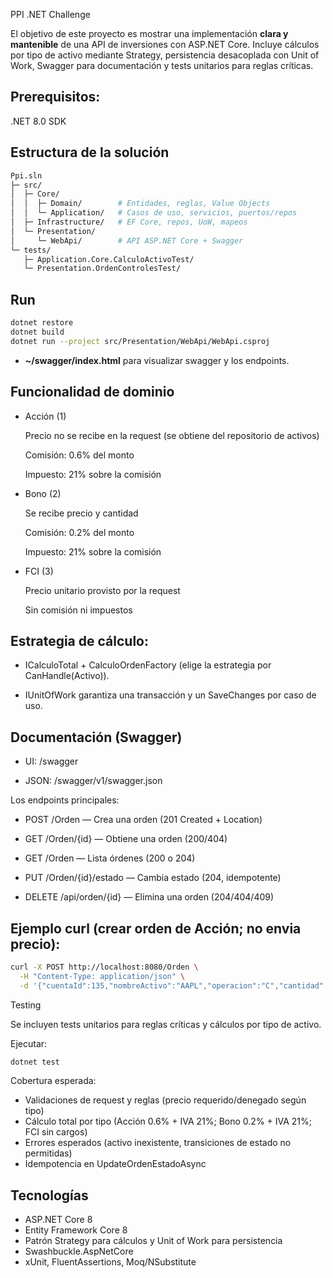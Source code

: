 PPI .NET Challenge


El objetivo de este proyecto es mostrar una implementación **clara y mantenible** de una API de inversiones con ASP.NET Core.
Incluye cálculos por tipo de activo mediante Strategy, persistencia desacoplada con Unit of Work, Swagger para documentación y tests unitarios para reglas críticas.

## Prerequisitos:

.NET 8.0 SDK

## Estructura de la solución
```bash
Ppi.sln
├─ src/
│  ├─ Core/
│  │  ├─ Domain/        # Entidades, reglas, Value Objects
│  │  └─ Application/   # Casos de uso, servicios, puertos/repos
│  ├─ Infrastructure/   # EF Core, repos, UoW, mapeos
│  └─ Presentation/
│     └─ WebApi/        # API ASP.NET Core + Swagger
└─ tests/
   ├─ Application.Core.CalculoActivoTest/
   └─ Presentation.OrdenControlesTest/           
```

## Run
```bash
dotnet restore
dotnet build
dotnet run --project src/Presentation/WebApi/WebApi.csproj
```
- **~/swagger/index.html** para visualizar swagger y los endpoints. 
## Funcionalidad de dominio


- Acción (1)

  Precio no se recibe en la request (se obtiene del repositorio de activos)

  Comisión: 0.6% del monto

  Impuesto: 21% sobre la comisión

- Bono (2)

  Se recibe precio y cantidad

  Comisión: 0.2% del monto

  Impuesto: 21% sobre la comisión

- FCI (3)

  Precio unitario provisto por la request

  Sin comisión ni impuestos

## Estrategia de cálculo:

- ICalculoTotal + CalculoOrdenFactory (elige la estrategia por CanHandle(Activo)).

- IUnitOfWork garantiza una transacción y un SaveChanges por caso de uso.

## Documentación (Swagger)

- UI: /swagger

- JSON: /swagger/v1/swagger.json 

Los endpoints principales:

- POST /Orden — Crea una orden (201 Created + Location)

- GET /Orden/{id} — Obtiene una orden (200/404)

- GET /Orden — Lista órdenes (200 o 204)

- PUT /Orden/{id}/estado — Cambia estado (204, idempotente)

- DELETE /api/orden/{id} — Elimina una orden (204/404/409)

## Ejemplo curl (crear orden de Acción; no envia precio):
```bash
curl -X POST http://localhost:8080/Orden \
  -H "Content-Type: application/json" \
  -d '{"cuentaId":135,"nombreActivo":"AAPL","operacion":"C","cantidad":5,"precio":null}'
```

Testing

Se incluyen tests unitarios para reglas críticas y cálculos por tipo de activo.

Ejecutar:
```bash
dotnet test
```

Cobertura esperada:

- Validaciones de request y reglas (precio requerido/denegado según tipo)
- Cálculo total por tipo (Acción 0.6% + IVA 21%; Bono 0.2% + IVA 21%; FCI sin cargos)
- Errores esperados (activo inexistente, transiciones de estado no permitidas)
- Idempotencia en UpdateOrdenEstadoAsync

## Tecnologías

- ASP.NET Core 8
- Entity Framework Core 8
- Patrón Strategy para cálculos y Unit of Work para persistencia
- Swashbuckle.AspNetCore
- xUnit, FluentAssertions, Moq/NSubstitute 


```bash
